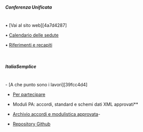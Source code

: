 
##### Conferenza Unificata
<br>
  •  [Vai al sito web][4a7d4287]

  [4a7d4287]: http://www.unificata.it/home_UNI.asp?CONF=UNI "sito conferenza unificata"

  •  [Calendario delle sedute][e96c0b0b]

  [e96c0b0b]: http://www.umbriageo.regione.umbria.it/AccessoUnico/modulistica/CU_Calendario_sedute_2semestre2018.pdf "calendario delle sedute"


  •  [Riferimenti e recapiti][e7bcb0a3]

  [e7bcb0a3]: http://www.statoregioni.it/contattiConferenza.asp?CONF=UNI "Riferimenti e recapiti"
  <br>

##### ItaliaSemplice
<br>
   - [A che punto sono i lavori][39fcc4d4]

  [39fcc4d4]: http://www.italiasemplice.gov.it/documentazione/accordi-sulla-modulistica-e-monitoraggio-dellattuazione/ "A che punto sono i lavori"


   - [Per partecipare][66276256]

  [66276256]: http://rete.italiasemplice.gov.it/modulistica-standardizzata-e-semplificata-rete-italiasemplice/discussione/area-di-lavoro-sulla "Per partecipare"




   - Moduli PA: accordi, standard e schemi dati XML approvati**

   - [Archivio accordi e modulistica approvata][7ada739b]-


  [7ada739b]: http://www.italiasemplice.gov.it/modulistica/archivio-modulistica-unificata/ "Archivio accordi e modulistica approvata"


- [Repository Github][d64b9e87]

  [d64b9e87]: https://github.com/italia/moduli-pa/tree/v1.0.0 "Repository Github"
